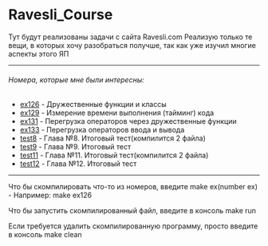 # Ravesli_Course
Тут будут реализованы задачи с сайта Ravesli.com Реализую только те вещи, в которых хочу разобраться получше, так как уже изучил многие аспекты этого ЯП

<hr>

<h6> Номера, которые мне были интересны: </h6>
<ul>
  <li><a href="https://ravesli.com/urok-126-druzhestvennye-funktsii-i-klassy/">ex126</a> - Дружественные функции и классы</li>
  <li><a href="https://ravesli.com/urok-129-tajming-koda-vremya-vypolneniya-programmy/">ex129</a> - Измерение времени выполнения (тайминг) кода</li>
  <li><a href="https://ravesli.com/urok-131-peregruzka-operatorov-cherez-druzhestvennye-funktsii/">ex131</a> - Перегрузка операторов через дружественные функции</li>
  <li><a href="https://ravesli.com/urok-133-peregruzka-operatorov-vvoda-i-vyvoda/">ex133</a> - Перегрузка операторов ввода и вывода</li>
  <li><a href = "https://ravesli.com/glava-8-itogovyj-test/">test8</a> - Глава №8. Итоговый тест(компилится 2 файла)</li>
  <li><a href="https://ravesli.com/glava-9-itogovyj-test/">test9</a> - Глава №9. Итоговый тест</li>
  <li><a href="https://ravesli.com/glava-11-itogovyj-test/">test11</a> - Глава №11. Итоговый тест(компилится 2 файла)</li>
  <li><a href="https://ravesli.com/glava-12-itogovyj-test/">test12</a> - Глава №12. Итоговый тест</li>
</ul>

<hr>
<p> Что бы скомпилировать что-то из номеров, введите make ex(number ex) - Например: make ex126 </p>
<p>Что бы запустить скомпилированный файл, введите в консоль make run</p>
<p>Если требуется удалить скомпилированную программу, просто введите в консоль make clean</p>

